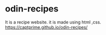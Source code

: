 # odin-recipes
It is a recipe website.
it is made using html ,css.
https://captprime.github.io/odin-recipes/
